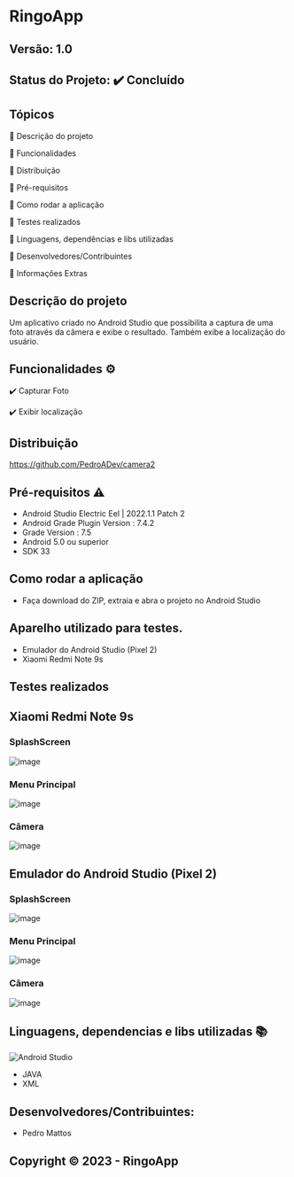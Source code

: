 # RingoApp
## Versão: 1.0 
## Status do Projeto: ✔️ Concluído

## Tópicos
🔹 Descrição do projeto 

🔹 Funcionalidades

🔹 Distribuição

🔹 Pré-requisitos

🔹 Como rodar a aplicação

🔹 Testes realizados

🔹 Linguagens, dependências e libs utilizadas

🔹 Desenvolvedores/Contribuintes

🔹 Informações Extras


## Descrição do projeto
Um aplicativo criado no Android Studio que possibilita a captura de uma foto através da câmera e exibe o resultado. Também exibe a localização do usuário.

## Funcionalidades ⚙️
✔️ Capturar Foto

✔️ Exibir localização

## Distribuição
https://github.com/PedroADev/camera2

## Pré-requisitos ⚠️    
- Android Studio Electric Eel | 2022.1.1 Patch 2
- Android Grade Plugin Version : 7.4.2
- Grade Version : 7.5
- Android 5.0 ou superior 
- SDK 33

## Como rodar a aplicação 
- Faça download do ZIP, extraia e abra o projeto no Android Studio

## Aparelho utilizado para testes.
- Emulador do Android Studio (Pixel 2)
- Xiaomi Redmi Note 9s

## Testes realizados

## Xiaomi Redmi Note 9s
### SplashScreen
![image](https://user-images.githubusercontent.com/89281859/228950685-7547a9cc-2f7a-4821-8ebb-510896137820.png)

### Menu Principal
![image](https://user-images.githubusercontent.com/89281859/228951635-4a4cfaae-97c1-4031-bebf-43c6992b9c7f.png)

### Câmera
![image](https://user-images.githubusercontent.com/89281859/228951657-3f50682d-753b-4aba-8f14-5d91fe2f98a1.png)

## Emulador do Android Studio (Pixel 2)
### SplashScreen
![image](https://user-images.githubusercontent.com/89281859/228951739-19e76604-4634-44de-bfe2-6424da43b014.png)

### Menu Principal
![image](https://user-images.githubusercontent.com/89281859/228951767-9ca28b8e-9242-41b7-acb4-7c17b8254eb3.png)

### Câmera
![image](https://user-images.githubusercontent.com/89281859/228951810-d6fde3f6-ab79-4d12-91d2-98f05a23eb20.png)

## Linguagens, dependencias e libs utilizadas 📚
![Android Studio](https://img.shields.io/badge/Android-3DDC84?style=for-the-badge&logo=android&logoColor=white)

- JAVA
- XML

## Desenvolvedores/Contribuintes:
- Pedro Mattos

## Copyright ©️ 2023 - RingoApp

